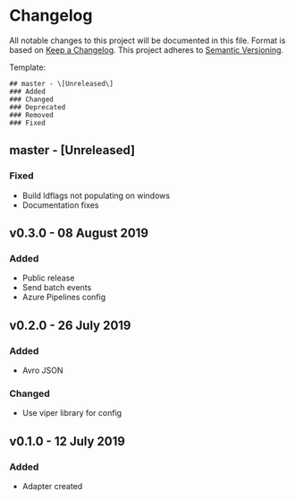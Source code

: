 # Changelog
All notable changes to this project will be documented in this file. Format is based on [Keep a Changelog]( https://keepachangelog.com/en/1.0.0/ ).
This project adheres to [Semantic Versioning]( https://semver.org/ ).

Template:
```
## master - \[Unreleased\]
### Added
### Changed
### Deprecated
### Removed
### Fixed
```

## master - \[Unreleased\]
### Fixed
- Build ldflags not populating on windows
- Documentation fixes

## v0.3.0 - 08 August 2019
### Added
- Public release
- Send batch events
- Azure Pipelines config

## v0.2.0 - 26 July 2019
### Added
- Avro JSON
### Changed
- Use viper library for config

## v0.1.0 - 12 July 2019
### Added
- Adapter created
